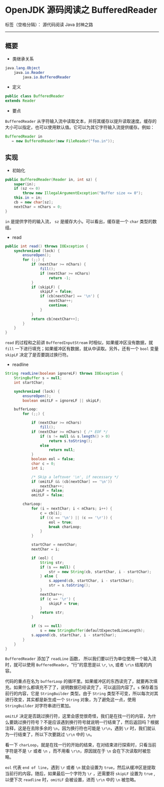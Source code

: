 # OpenJDK 源码阅读之 BufferedReader

标签（空格分隔）： 源代码阅读 Java 封神之路

---

## 概要

* 类继承关系 

```java
java.lang.Object
    java.io.Reader
        java.io.BufferedReader
```

* 定义 

```java
public class BufferedReader
extends Reader
```

* 要点

`BufferedReader` 从字符输入流中读取文本，并将其缓存以提升读取速度。缓存的大小可以指定，也可以使用默认值。它可以为其它字符输入流提供缓存。例如：

```java
BufferedReader in
   = new BufferedReader(new FileReader("foo.in"));
```

## 实现

* 初始化

```java
public BufferedReader(Reader in, int sz) {
    super(in);
    if (sz <= 0)
        throw new IllegalArgumentException("Buffer size <= 0");
    this.in = in;
    cb = new char[sz];
    nextChar = nChars = 0;
}
```

`in` 是提供字符的输入流， `sz` 是缓存大小。可以看出，缓存是一个 `char` 类型的数组。

* read

```java
public int read() throws IOException {
    synchronized (lock) {
        ensureOpen();
        for (;;) {
            if (nextChar >= nChars) {
                fill();
                if (nextChar >= nChars)
                    return -1;
            }
            if (skipLF) {
                skipLF = false;
                if (cb[nextChar] == '\n') {
                    nextChar++;
                    continue;
                }
            }
            return cb[nextChar++];
        }
    }
}
```

`read` 的过程和之前讲 `BufferedInputStream` 时相似，如果缓冲区没有数据，就 `fill` 一下进行填充；如果缓冲区有数据，就从中读取。另外，还有一个 `bool` 变量 `skipLF` 决定了是否要跳过换行符。

* readline

```java
String readLine(boolean ignoreLF) throws IOException {
    StringBuffer s = null;
    int startChar;

    synchronized (lock) {
        ensureOpen();
        boolean omitLF = ignoreLF || skipLF;

    bufferLoop:
        for (;;) {

            if (nextChar >= nChars)
                fill();
            if (nextChar >= nChars) { /* EOF */
                if (s != null && s.length() > 0)
                    return s.toString();
                else
                    return null;
            }
            boolean eol = false;
            char c = 0;
            int i;

            /* Skip a leftover '\n', if necessary */
            if (omitLF && (cb[nextChar] == '\n'))
                nextChar++;
            skipLF = false;
            omitLF = false;

        charLoop:
            for (i = nextChar; i < nChars; i++) {
                c = cb[i];
                if ((c == '\n') || (c == '\r')) {
                    eol = true;
                    break charLoop;
                }
            }

            startChar = nextChar;
            nextChar = i;

            if (eol) {
                String str;
                if (s == null) {
                    str = new String(cb, startChar, i - startChar);
                } else {
                    s.append(cb, startChar, i - startChar);
                    str = s.toString();
                }
                nextChar++;
                if (c == '\r') {
                    skipLF = true;
                }
                return str;
            }

            if (s == null)
                s = new StringBuffer(defaultExpectedLineLength);
            s.append(cb, startChar, i - startChar);
        }
    }
}
```

`BufferedReader` 添加了 `readLine` 函数， 所以我们要以行为单位使用一个输入流时，就可以使用 `BufferedReader`。“行”的意思是以 `\r`, `\n`, 或者 `\r\n` 结尾的内容。

代码的重点在名为 `bufferLoop` 的循环里。如果缓冲区的东西读完了，就要再次填充。如果什么都填充不了了，说明数据已经读完了，可以返回内容了。`s` 保存着当前行的内容，它是 `StringBuilder` 类型。由于 `String` 类型不可变，所以每次对其进行改变，其实都是新生成一个 `String` 对象，为了避免这一点，使用 `StringBuilder` 对字符串进行累加。

`omitLF` 决定是否跳过换行符，这里会感觉很奇怪，我们是在找一行的内容，为什么要跳过换行符号？不是应该遇到换行符号就说明一行结束了，然后返回吗？根据注释，这是在去除多余的 `\n`，因为换行符也可能是 `\r\n`，遇到 `\r` 时，我们就认为一行结束了，所以下次要跳过 `\r\n` 中的 `\n`。

看一下 `charLoop`，就是在找一行的开始的结束，在对结束进行探索时，只看当前字符是不是 `\r` 或者  `\n` ，而不用看 `\r\n`，原因就在于 `\n` 会在下次读取时被忽略。

`eol` 代表 `end of line`，遇到 `\r` 或者 `\n` 就会设置为 `true`，然后从缓冲区是提取当前行的内容。随后，如果最后一个字符为 `\r` ，还需要将 `skipLF` 设置为 `true` , 以便下次 `readline` 时，`omitLF` 会被设置，进而 `\r\n` 中的 `\n` 被忽略。

